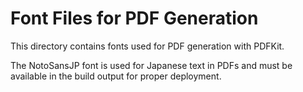 # Font Files for PDF Generation

This directory contains fonts used for PDF generation with PDFKit.

The NotoSansJP font is used for Japanese text in PDFs and must be available in the build output for proper deployment.
